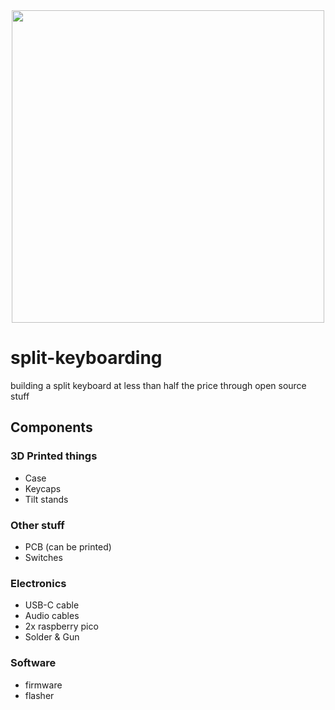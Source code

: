 <div align="center">
<img src="https://github.com/user-attachments/assets/bc043015-436c-4fc2-a220-990a1ceaf01b" height="500px" align="center"/>
</div>

# split-keyboarding
building a split keyboard at less than half the price through open source stuff
## Components

### 3D Printed things
+ Case
+ Keycaps
+ Tilt stands

### Other stuff
+ PCB (can be printed)
+ Switches

### Electronics
+ USB-C cable
+ Audio cables
+ 2x raspberry pico
+ Solder & Gun

### Software
+ firmware
+ flasher
